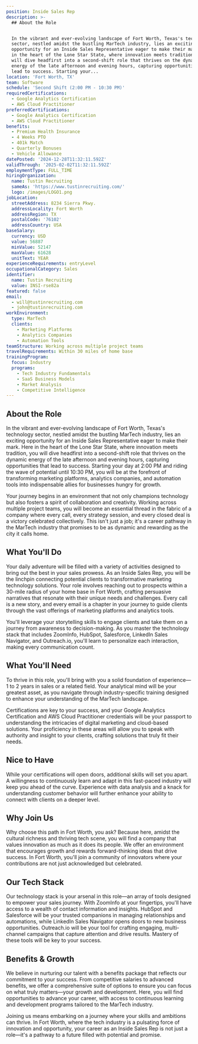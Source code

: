 ```yaml
---
position: Inside Sales Rep
description: >-
  ## About the Role


  In the vibrant and ever-evolving landscape of Fort Worth, Texas's technology
  sector, nestled amidst the bustling MarTech industry, lies an exciting
  opportunity for an Inside Sales Representative eager to make their mark. Here
  in the heart of the Lone Star State, where innovation meets tradition, you
  will dive headfirst into a second-shift role that thrives on the dynamic
  energy of the late afternoon and evening hours, capturing opportunities that
  lead to success. Starting your...
location: 'Fort Worth, TX'
team: Software
schedule: 'Second Shift (2:00 PM - 10:30 PM)'
requiredCertifications:
  - Google Analytics Certification
  - AWS Cloud Practitioner
preferredCertifications:
  - Google Analytics Certification
  - AWS Cloud Practitioner
benefits:
  - Premium Health Insurance
  - 4 Weeks PTO
  - 401k Match
  - Quarterly Bonuses
  - Vehicle Allowance
datePosted: '2024-12-28T11:32:11.592Z'
validThrough: '2025-02-02T11:32:11.592Z'
employmentType: FULL_TIME
hiringOrganization:
  name: Tustin Recruiting
  sameAs: 'https://www.tustinrecruiting.com/'
  logo: /images/LOGO1.png
jobLocation:
  streetAddress: 8234 Sierra Pkwy.
  addressLocality: Fort Worth
  addressRegion: TX
  postalCode: '76102'
  addressCountry: USA
baseSalary:
  currency: USD
  value: 56887
  minValue: 52147
  maxValue: 61628
  unitText: YEAR
experienceRequirements: entryLevel
occupationalCategory: Sales
identifier:
  name: Tustin Recruiting
  value: INSI-rse82a
featured: false
email:
  - will@tustinrecruiting.com
  - john@tustinrecruiting.com
workEnvironment:
  type: MarTech
  clients:
    - Marketing Platforms
    - Analytics Companies
    - Automation Tools
teamStructure: Working across multiple project teams
travelRequirements: Within 30 miles of home base
trainingProgram:
  focus: Industry
  programs:
    - Tech Industry Fundamentals
    - SaaS Business Models
    - Market Analysis
    - Competitive Intelligence
---
```




## About the Role

In the vibrant and ever-evolving landscape of Fort Worth, Texas's technology sector, nestled amidst the bustling MarTech industry, lies an exciting opportunity for an Inside Sales Representative eager to make their mark. Here in the heart of the Lone Star State, where innovation meets tradition, you will dive headfirst into a second-shift role that thrives on the dynamic energy of the late afternoon and evening hours, capturing opportunities that lead to success. Starting your day at 2:00 PM and riding the wave of potential until 10:30 PM, you will be at the forefront of transforming marketing platforms, analytics companies, and automation tools into indispensable allies for businesses hungry for growth.

Your journey begins in an environment that not only champions technology but also fosters a spirit of collaboration and creativity. Working across multiple project teams, you will become an essential thread in the fabric of a company where every call, every strategy session, and every closed deal is a victory celebrated collectively. This isn't just a job; it's a career pathway in the MarTech industry that promises to be as dynamic and rewarding as the city it calls home.

## What You'll Do

Your daily adventure will be filled with a variety of activities designed to bring out the best in your sales prowess. As an Inside Sales Rep, you will be the linchpin connecting potential clients to transformative marketing technology solutions. Your role involves reaching out to prospects within a 30-mile radius of your home base in Fort Worth, crafting persuasive narratives that resonate with their unique needs and challenges. Every call is a new story, and every email is a chapter in your journey to guide clients through the vast offerings of marketing platforms and analytics tools.

You'll leverage your storytelling skills to engage clients and take them on a journey from awareness to decision-making. As you master the technology stack that includes ZoomInfo, HubSpot, Salesforce, LinkedIn Sales Navigator, and Outreach.io, you'll learn to personalize each interaction, making every communication count. 

## What You'll Need

To thrive in this role, you'll bring with you a solid foundation of experience—1 to 2 years in sales or a related field. Your analytical mind will be your greatest asset, as you navigate through industry-specific training designed to enhance your understanding of the MarTech landscape. 

Certifications are key to your success, and your Google Analytics Certification and AWS Cloud Practitioner credentials will be your passport to understanding the intricacies of digital marketing and cloud-based solutions. Your proficiency in these areas will allow you to speak with authority and insight to your clients, crafting solutions that truly fit their needs.

## Nice to Have

While your certifications will open doors, additional skills will set you apart. A willingness to continuously learn and adapt in this fast-paced industry will keep you ahead of the curve. Experience with data analysis and a knack for understanding customer behavior will further enhance your ability to connect with clients on a deeper level.  

## Why Join Us

Why choose this path in Fort Worth, you ask? Because here, amidst the cultural richness and thriving tech scene, you will find a company that values innovation as much as it does its people. We offer an environment that encourages growth and rewards forward-thinking ideas that drive success. In Fort Worth, you'll join a community of innovators where your contributions are not just acknowledged but celebrated. 

## Our Tech Stack

Our technology stack is your arsenal in this role—an array of tools designed to empower your sales journey. With ZoomInfo at your fingertips, you'll have access to a wealth of contact information and insights. HubSpot and Salesforce will be your trusted companions in managing relationships and automations, while LinkedIn Sales Navigator opens doors to new business opportunities. Outreach.io will be your tool for crafting engaging, multi-channel campaigns that capture attention and drive results. Mastery of these tools will be key to your success.

## Benefits & Growth

We believe in nurturing our talent with a benefits package that reflects our commitment to your success. From competitive salaries to advanced benefits, we offer a comprehensive suite of options to ensure you can focus on what truly matters—your growth and development. Here, you will find opportunities to advance your career, with access to continuous learning and development programs tailored to the MarTech industry.

Joining us means embarking on a journey where your skills and ambitions can thrive. In Fort Worth, where the tech industry is a pulsating force of innovation and opportunity, your career as an Inside Sales Rep is not just a role—it's a pathway to a future filled with potential and promise.

